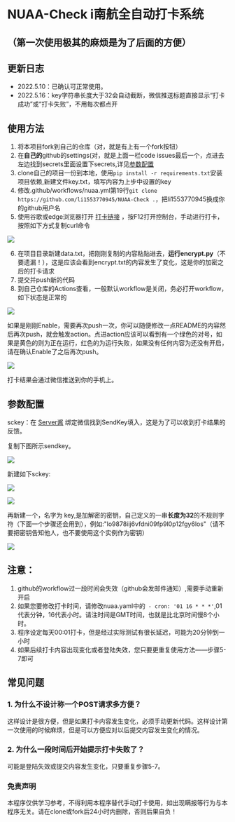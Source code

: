 # NUAA-Check i南航全自动打卡系统
## （第一次使用极其的麻烦是为了后面的方便）
## 更新日志

+ 2022.5.10：已确认可正常使用。
+ 2022.5.16：key字符串长度大于32会自动截断，微信推送标题直接显示“打卡成功”或“打卡失败”，不用每次都点开

## 使用方法 
1. 将本项目fork到自己的仓库（对，就是有上有一个fork按钮）
2. 在**自己的**github的settings(对，就是上面一栏code issues最后一个，点进去左边找到secrets里面设置下secrets,详见[参数配置](#canshu)
3. clone自己的项目一份到本地，使用`pip install -r requirements.txt`安装项目依赖,新建文件key.txt，填写内容为上步中设置的key
4. 修改.github/workflows/nuaa.yml第19行`git clone https://github.com/li1553770945/NUAA-Check .`，把li1553770945换成你的github用户名
5. 使用谷歌或edge浏览器打开 [打卡链接](https://m.nuaa.edu.cn/ncov/wap/default/index) ，按F12打开控制台，手动进行打卡，按照如下方式复制curl命令

![](https://cdn.jsdelivr.net/gh/li1553770945/images/20220509142654.png)

6. 在项目目录新建data.txt，把刚刚复制的内容粘贴进去，**运行encrypt.py**（不要遗漏！），这是应该会看到encrypt.txt的内容发生了变化，这是你的加密之后的打卡请求 
7. 提交并push新的代码
8. 到自己仓库的Actions查看，一般默认workflow是关闭，务必打开workflow，如下状态是正常的

![](https://cdn.jsdelivr.net/gh/li1553770945/images/20220509234354.png)

如果是刚刚Enable，需要再次push一次，你可以随便修改一点README的内容然后再次push，就会触发action。点进action应该可以看到有一个绿色的对号，如果是黄色的则为正在运行，红色的为运行失败，如果没有任何内容为还没有开启，请在确认Enable了之后再次push。

![](https://cdn.jsdelivr.net/gh/li1553770945/images/20220509234614.png)

打卡结果会通过微信推送到你的手机上。
 
<h2 id="canshu">参数配置</h2>

sckey：在 [Server酱](https://sct.ftqq.com/sendkey) 绑定微信找到SendKey填入，这是为了可以收到打卡结果的反馈。

复制下图所示sendkey。

![](https://cdn.jsdelivr.net/gh/li1553770945/images/20220509145808.png)

新建如下sckey:

![](https://cdn.jsdelivr.net/gh/li1553770945/images/20220509144008.png)

![](https://cdn.jsdelivr.net/gh/li1553770945/images/20220509145951.png)

再新建一个，名字为 key,是加解密的密钥，自己定义的一串**长度为32**的不规则字符（下面一个步骤还会用到），例如:"lo9878iij6vfdni09fp9l0p12fgy6los"（请不要把密钥告知他人，也不要使用这个实例作为密钥）

![](https://cdn.jsdelivr.net/gh/li1553770945/images/20220509150125.png)

## 注意：
1. github的workflow过一段时间会失效（github会发邮件通知）,需要手动重新开启
2. 如果您要修改打卡时间，请修改nuaa.yaml中的` - cron: '01 16 * * *'`,01代表分钟，16代表小时。请注时间是GMT时间，也就是比北京时间慢8个小时。
3. 程序设定每天00:01打卡，但是经过实际测试有很长延迟，可能为20分钟到一小时
4. 如果后续打卡内容出现变化或者登陆失效，您只要更重复使用方法——步骤5-7即可

## 常见问题

### 1. 为什么不设计称一个POST请求多方便？
这样设计是很方便，但是如果打卡内容发生变化，必须手动更新代码。这样设计第一次使用的时候麻烦，但是可以方便应对以后提交内容发生变化的情况。

### 2. 为什么一段时间后开始提示打卡失败了？

可能是登陆失效或提交内容发生变化，只要重复步骤5-7。


### 免责声明
本程序仅供学习参考，不得利用本程序替代手动打卡使用，如出现瞒报等行为与本程序无关。请在clone或fork后24小时内删除，否则后果自负！


